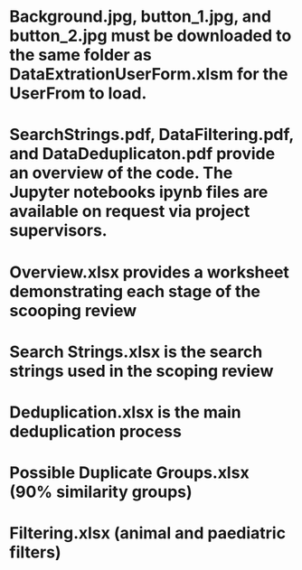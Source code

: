 # Background.jpg, button_1.jpg, and button_2.jpg must be downloaded to the same folder as DataExtrationUserForm.xlsm for the UserFrom to load.  

# SearchStrings.pdf, DataFiltering.pdf, and DataDeduplicaton.pdf provide an overview of the code.  The Jupyter notebooks ipynb files are available on request via project supervisors.

# Overview.xlsx provides a worksheet demonstrating each stage of the scooping review

# Search Strings.xlsx is the search strings used in the scoping review

# Deduplication.xlsx is the main deduplication process

# Possible Duplicate Groups.xlsx (90% similarity groups)

# Filtering.xlsx (animal and paediatric filters)
